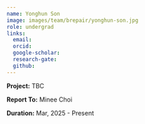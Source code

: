 ```yaml
---
name: Yonghun Son
image: images/team/brepair/yonghun-son.jpg
role: undergrad
links:
  email:
  orcid:
  google-scholar:
  research-gate:
  github:
---
```


<strong>Project:</strong> TBC <br>

<strong>Report To:</strong> Minee Choi <br>

<strong>Duration:</strong> Mar, 2025 - Present
